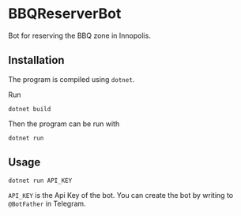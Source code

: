 # BBQReserverBot
Bot for reserving the BBQ zone in Innopolis.

## Installation
The program is compiled using `dotnet`.

Run
```
dotnet build
```

Then the program can be run with
```
dotnet run
```

## Usage
```
dotnet run API_KEY
```

`API_KEY` is the Api Key of the bot. You can create the bot by writing
to `@BotFather` in Telegram.
